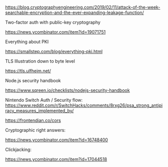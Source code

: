 https://blog.cryptographyengineering.com/2019/02/11/attack-of-the-week-searchable-encryption-and-the-ever-expanding-leakage-function/

Two-factor auth with public-key cryptography

https://news.ycombinator.com/item?id=19071751 

Everything about PKI

https://smallstep.com/blog/everything-pki.html

TLS Illustration down to byte level

https://tls.ulfheim.net/

Node.js security handbook

https://www.sqreen.io/checklists/nodejs-security-handbook

Nintendo Switch Auth / Security flow:
https://www.reddit.com/r/SwitchHacks/comments/8rxg26/psa_strong_antipiracy_measures_implemented_by/

https://frontendian.co/cors

Cryptographic right answers:

https://news.ycombinator.com/item?id=16748400

Clickjacking:

https://news.ycombinator.com/item?id=17044518
